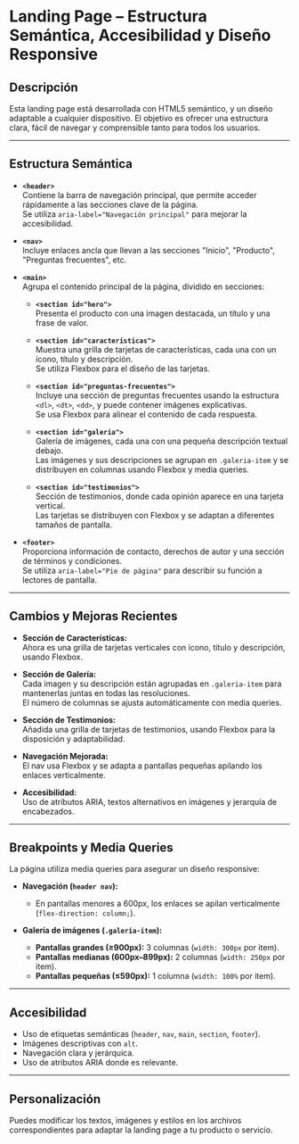 # Landing Page – Estructura Semántica, Accesibilidad y Diseño Responsive

## Descripción

Esta landing page está desarrollada con HTML5 semántico, y un diseño adaptable a cualquier dispositivo. El objetivo es ofrecer una estructura clara, fácil de navegar y comprensible tanto para todos los usuarios.

---

## Estructura Semántica

- **`<header>`**  
  Contiene la barra de navegación principal, que permite acceder rápidamente a las secciones clave de la página.  
  Se utiliza `aria-label="Navegación principal"` para mejorar la accesibilidad.

- **`<nav>`**  
  Incluye enlaces ancla que llevan a las secciones "Inicio", "Producto", "Preguntas frecuentes", etc.

- **`<main>`**  
  Agrupa el contenido principal de la página, dividido en secciones:

  - **`<section id="hero">`**  
    Presenta el producto con una imagen destacada, un título y una frase de valor.

  - **`<section id="caracteristicas">`**  
    Muestra una grilla de tarjetas de características, cada una con un ícono, título y descripción.  
    Se utiliza Flexbox para el diseño de las tarjetas.

  - **`<section id="preguntas-frecuentes">`**  
    Incluye una sección de preguntas frecuentes usando la estructura `<dl>`, `<dt>`, `<dd>`, y puede contener imágenes explicativas.  
    Se usa Flexbox para alinear el contenido de cada respuesta.

  - **`<section id="galeria">`**  
    Galería de imágenes, cada una con una pequeña descripción textual debajo.  
    Las imágenes y sus descripciones se agrupan en `.galeria-item` y se distribuyen en columnas usando Flexbox y media queries.

  - **`<section id="testimonios">`**  
    Sección de testimonios, donde cada opinión aparece en una tarjeta vertical.  
    Las tarjetas se distribuyen con Flexbox y se adaptan a diferentes tamaños de pantalla.

- **`<footer>`**  
  Proporciona información de contacto, derechos de autor y una sección de términos y condiciones.  
  Se utiliza `aria-label="Pie de página"` para describir su función a lectores de pantalla.

---

## Cambios y Mejoras Recientes

- **Sección de Características:**  
  Ahora es una grilla de tarjetas verticales con ícono, título y descripción, usando Flexbox.

- **Sección de Galería:**  
  Cada imagen y su descripción están agrupadas en `.galeria-item` para mantenerlas juntas en todas las resoluciones.  
  El número de columnas se ajusta automáticamente con media queries.

- **Sección de Testimonios:**  
  Añadida una grilla de tarjetas de testimonios, usando Flexbox para la disposición y adaptabilidad.

- **Navegación Mejorada:**  
  El nav usa Flexbox y se adapta a pantallas pequeñas apilando los enlaces verticalmente.

- **Accesibilidad:**  
  Uso de atributos ARIA, textos alternativos en imágenes y jerarquía de encabezados.

---

## Breakpoints y Media Queries

La página utiliza media queries para asegurar un diseño responsive:

- **Navegación (`header nav`):**
  - En pantallas menores a 600px, los enlaces se apilan verticalmente (`flex-direction: column;`).

- **Galería de imágenes (`.galeria-item`):**
  - **Pantallas grandes (≥900px):** 3 columnas (`width: 300px` por item).
  - **Pantallas medianas (600px–899px):** 2 columnas (`width: 250px` por item).
  - **Pantallas pequeñas (≤590px):** 1 columna (`width: 100%` por item).

---

## Accesibilidad

- Uso de etiquetas semánticas (`header`, `nav`, `main`, `section`, `footer`).
- Imágenes descriptivas con `alt`.
- Navegación clara y jerárquica.
- Uso de atributos ARIA donde es relevante.

---

## Personalización

Puedes modificar los textos, imágenes y estilos en los archivos correspondientes para adaptar la landing page a tu producto o servicio.
